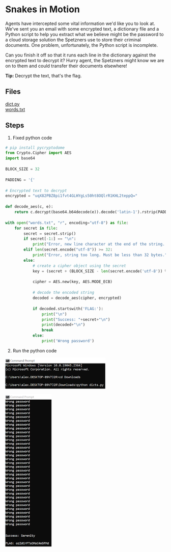 # Snakes in Motion
Agents have intercepted some vital information we'd like you to look at. We've sent you an email with some encrypted text, a dictionary file and a Python script to help you extract what we believe might be the password to a cloud storage solution the Spetzners use to store their criminal documents. One problem, unfortunately, the Python script is incomplete.

Can you finish it off so that it runs each line in the dictionary against the encrypted text to decrypt it? Hurry agent, the Spetzners might know we are on to them and could transfer their documents elsewhere!

**Tip:** Decrypt the text, that's the flag.

## Files
[dict.py](/assets/files/dict.py)    
[words.txt](/assets/files/words.txt)

## Steps
1. Fixed python code

```python
# pip install pycryptodome
from Crypto.Cipher import AES
import base64

BLOCK_SIZE = 32

PADDING = '{'

# Encrypted text to decrypt
encrypted = "uqX82PBZ8pi1fvt4GLHYgLs50ht8OQlrR1KHL2teppQ="

def decode_aes(c, e):
    return c.decrypt(base64.b64decode(e)).decode('latin-1').rstrip(PADDING)

with open("words.txt", "r", encoding="utf-8") as file:
    for secret in file:
        secret = secret.strip()
        if secret[-1:] == "\n":
            print("Error, new line character at the end of the string. This will not match!")
        elif len(secret.encode("utf-8")) >= 32:
            print("Error, string too long. Must be less than 32 bytes.")
        else:
            # create a cipher object using the secret
            key = (secret + (BLOCK_SIZE - len(secret.encode('utf-8')) % BLOCK_SIZE) * PADDING).encode('utf-8')

            cipher = AES.new(key, AES.MODE_ECB)

            # decode the encoded string
            decoded = decode_aes(cipher, encrypted)

            if decoded.startswith('FLAG:'):
                print("\n")
                print("Success: "+secret+"\n")
                print(decoded+"\n")
                break
            else:
                print('Wrong password')
```

2. Run the python code

![run python code](/assets/screenshots/hq-10-SnakesinMotion/step-1.png)

![decrypted password](/assets/screenshots/hq-10-SnakesinMotion/step-1.1.png)